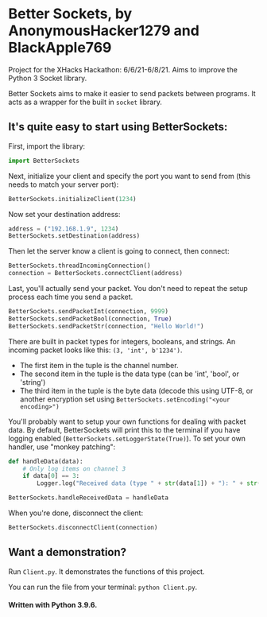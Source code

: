 # Better Sockets, by AnonymousHacker1279 and BlackApple769
Project for the XHacks Hackathon: 6/6/21-6/8/21. Aims to improve the Python 3 Socket library.

Better Sockets aims to make it easier to send packets between programs. It acts as a wrapper for the built in ``socket`` library. 

## It's quite easy to start using BetterSockets:

First, import the library:
```python
import BetterSockets
```

Next, initialize your client and specify the port you want to send from (this needs to match your server port):
```python
BetterSockets.initializeClient(1234)
```

Now set your destination address:
```python
address = ("192.168.1.9", 1234)
BetterSockets.setDestination(address)
```

Then let the server know a client is going to connect, then connect:
```python
BetterSockets.threadIncomingConnection()
connection = BetterSockets.connectClient(address)
```

Last, you'll actually send your packet. You don't need to repeat the setup process each time you send a packet.
```python
BetterSockets.sendPacketInt(connection, 9999)
BetterSockets.sendPacketBool(connection, True)
BetterSockets.sendPacketStr(connection, "Hello World!")
```

There are built in packet types for integers, booleans, and strings. An incoming packet looks like this: ``(3, 'int', b'1234')``.  
- The first item in the tuple is the channel number.
- The second item in the tuple is the data type (can be 'int', 'bool', or 'string')
- The third item in the tuple is the byte data (decode this using UTF-8, or another encryption set using ``BetterSockets.setEncoding("<your encoding>")``


You'll probably want to setup your own functions for dealing with packet data. By default, BetterSockets will print this to the terminal if you have logging enabled (``BetterSockets.setLoggerState(True)``). To set your own handler, use "monkey patching":
```python
def handleData(data):
	# Only log items on channel 3
	if data[0] == 3:
		Logger.log("Received data (type " + str(data[1]) + "): " + str(data[2].decode(BetterSockets.getEncoding())))

BetterSockets.handleReceivedData = handleData
```

When you're done, disconnect the client:
```python
BetterSockets.disconnectClient(connection)
```

## Want a demonstration?
Run ``Client.py``. It demonstrates the functions of this project. 

You can run the file from your terminal: ```python Client.py```.

#### Written with Python 3.9.6.
